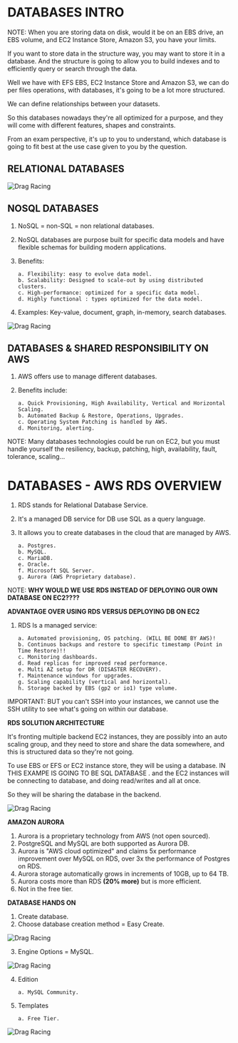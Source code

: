 # **DATABASES INTRO**

NOTE: When you are storing data on disk, would it be on an EBS drive, an EBS volume, and EC2 Instance Store, Amazon S3, you have your limits.

If you want to store data in the structure way, you may want to store it in a database. And the structure is going to allow you
to build indexes and to efficiently query or search through the data.

Well we have with EFS EBS, EC2 Instance Store and Amazon S3, we can do per files operations, with databases, it's going to be a lot more structured.

We can define relationships between your datasets.

So this databases nowadays they're all optimized for a purpose, and they will come with different features, shapes and constraints.

From an exam perspective, it's up to you to understand, which database is going to fit best at the use case given to you by the question.

## **RELATIONAL DATABASES**

![Drag Racing](images/RELATIONAL_DATABASE.png)

## **NOSQL DATABASES**

1.  NoSQL = non-SQL = non relational databases.
2.  NoSQL databases are purpose built for specific data models and have flexible schemas for building modern applications.

3.  Benefits:

        a. Flexibility: easy to evolve data model.
        b. Scalability: Designed to scale-out by using distributed clusters.
        c. High-performance: optimized for a specific data model.
        d. Highly functional : types optimized for the data model.

4.  Examples: Key-value, document, graph, in-memory, search databases.

![Drag Racing](images/NoSQL_EXAMPLE.png)

## **DATABASES & SHARED RESPONSIBILITY ON AWS**

1.  AWS offers use to manage different databases.
2.  Benefits include:

        a. Quick Provisioning, High Availability, Vertical and Horizontal Scaling.
        b. Automated Backup & Restore, Operations, Upgrades.
        c. Operating System Patching is handled by AWS.
        d. Monitoring, alerting.

NOTE: Many databases technologies could be run on EC2, but you must handle yourself the resiliency, backup, patching, high, availability, fault, tolerance, scaling...

# **DATABASES - AWS RDS OVERVIEW**

1.  RDS stands for Relational Database Service.
2.  It's a managed DB service for DB use SQL as a query language.
3.  It allows you to create databases in the cloud that are managed by AWS.

        a. Postgres.
        b. MySQL.
        c. MariaDB.
        e. Oracle.
        f. Microsoft SQL Server.
        g. Aurora (AWS Proprietary database).

NOTE: **WHY WOULD WE USE RDS INSTEAD OF DEPLOYING OUR OWN DATABASE ON EC2????**

**ADVANTAGE OVER USING RDS VERSUS DEPLOYING DB ON EC2**

1.  RDS Is a managed service:

        a. Automated provisioning, OS patching. (WILL BE DONE BY AWS)!
        b. Continuos backups and restore to specific timestamp (Point in Time Restore)!!
        c. Monitoring dashboards.
        d. Read replicas for improved read performance.
        e. Multi AZ setup for DR (DISASTER RECOVERY).
        f. Maintenance windows for upgrades.
        g. Scaling capability (vertical and horizontal).
        h. Storage backed by EBS (gp2 or io1) type volume.

IMPORTANT: BUT you can't SSH into your instances, we cannot use the SSH utility to see what's going on within our database.

**RDS SOLUTION ARCHITECTURE**

It's fronting multiple backend EC2 instances, they are possibly into an auto scaling group, and they need to store and share the data somewhere, and this is structured data so they're not going.

To use EBS or EFS or EC2 instance store, they will be using a database. IN THIS EXAMPE IS GOING TO BE SQL DATABASE .
and the EC2 instances will be connecting to database, and doing read/writes and all at once.

So they will be sharing the database in the backend.

![Drag Racing](images/RDS_SOLUTIONS.png)

**AMAZON AURORA**

1. Aurora is a proprietary technology from AWS (not open sourced).
2. PostgreSQL and MySQL are both supported as Aurora DB.
3. Aurora is "AWS cloud optimized" and claims 5x performance improvement over MySQL on RDS, over 3x the performance of Postgres on RDS.
4. Aurora storage automatically grows in increments of 10GB, up to 64 TB.
5. Aurora costs more than RDS **(20% more)** but is more efficient.
6. Not in the free tier.

**DATABASE HANDS ON**

1. Create database.
2. Choose database creation method = Easy Create.

![Drag Racing](images/CREATE_DATABASE.png)

3. Engine Options = MySQL.

![Drag Racing](images/ENGINE_OPTIONS.png)

4.  Edition

        a. MySQL Community.

5.  Templates

        a. Free Tier.

![Drag Racing](images/DATABASE_CREATED.png)
